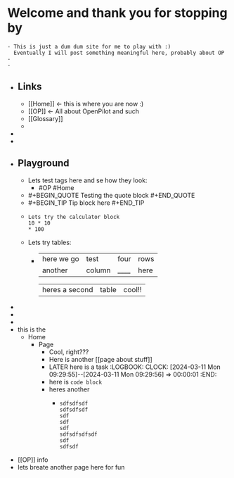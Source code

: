 # Welcome and thank you for stopping by
	- This is just a dum dum site for me to play with :)
	  Eventually I will post something meaningful here, probably about OP
	-
	-
- ## Links
	- [[Home]] <- this is where you are now :)
	- [[OP]] <- All about OpenPilot and such
	- [[Glossary]]
	-
-
-
- ## Playground
	- Lets test tags here and se how they look:
		- #OP #Home
	- #+BEGIN_QUOTE
	  Testing the quote block
	  #+END_QUOTE
	- #+BEGIN_TIP
	  Tip block here
	  #+END_TIP
	- ```calc
	  Lets try the calculator block
	  10 * 10
	  * 100
	  
	  ```
	- Lets try tables:
		- |||||
		  |--|--|--|--|
		  |here we go|test|four|rows|
		  |another|column|____|here|
		  
		  ||||
		  |--|--|--|
		  |heres a second|table|cool!!|
-
-
-
- this is the
	- Home
		- Page
			- Cool, right???
			- Here is another [[page about stuff]]
			- LATER here is a task
			  :LOGBOOK:
			  CLOCK: [2024-03-11 Mon 09:29:55]--[2024-03-11 Mon 09:29:56] =>  00:00:01
			  :END:
			- here is `code block`
			- heres another
				- ```
				  sdfsdfsdf
				  sdfsdfsdf
				  sdf
				  sdf
				  sdf
				  sdfsdfsdfsdf
				  sdf
				  sdfsdf
				  ```
- [[OP]] info
- lets breate another page here for fun